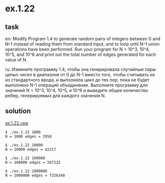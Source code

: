 # ex.1.22

## task

en: Modify Program 1.4 to generate random pairs of integers between
0 and N–1 instead of reading them from standard input, and to loop
until N–1 union operations have been performed. Run your program
for N = 10^3, 10^4, 10^5, and 10^6 and print out the total number
of edges generated for each value of N.

ru: Измените программу 1.4, чтобы она генерировала случайные пары
целых чисел в диапазоне от 0 до N-1 вместо того, чтобы считывать их
из стандартного ввода, и выполняла цикл до тех пор, пока не будет
выполнено N-1 операций объединение. Выполните программу для
значений N = 10^3, 10^4, 10^5, и 10^6 и выведите общее количество
ребер, генерируемых для каждого значения N.

## solution

[ex.1.22.cpp](./ex.1.22.cpp)

```
$ ./ex.1.22 1000
N = 1000 edges = 2958

$ ./ex.1.22 10000
N = 10000 edges = 42217

$ ./ex.1.22 100000
N = 100000 edges = 567222

$ ./ex.1.22 1000000
N = 1000000 edges = 7326348
```
